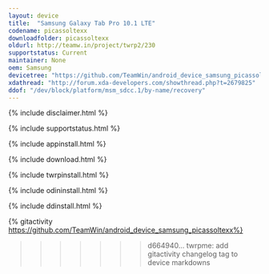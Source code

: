 ```yaml
---
layout: device
title:  "Samsung Galaxy Tab Pro 10.1 LTE"
codename: picassoltexx
downloadfolder: picassoltexx
oldurl: http://teamw.in/project/twrp2/230
supportstatus: Current
maintainer: None
oem: Samsung
devicetree: "https://github.com/TeamWin/android_device_samsung_picassoltexx"
xdathread: "http://forum.xda-developers.com/showthread.php?t=2679825"
ddof: "/dev/block/platform/msm_sdcc.1/by-name/recovery"
---
```


{% include disclaimer.html %}

{% include supportstatus.html %}

{% include appinstall.html %}

{% include download.html %}

{% include twrpinstall.html %}

{% include odininstall.html %}

{% include ddinstall.html %}

{% gitactivity  https://github.com/TeamWin/android_device_samsung_picassoltexx%}
>>>>>>> d664940... twrpme: add gitactivity changelog tag to device markdowns
